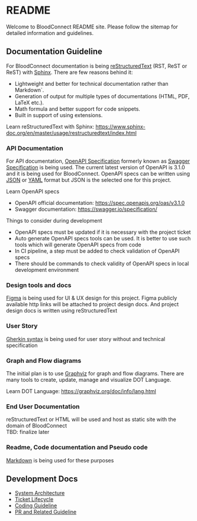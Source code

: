 # README

Welcome to BloodConnect README site. Please follow the sitemap for detailed information and guidelines.

## Documentation Guideline
For BloodConnect documentation is being [reStructuredText](https://en.wikipedia.org/wiki/ReStructuredText) (RST, ReST or ReST)
with [Sphinx](https://www.sphinx-doc.org/en/master/). There are few reasons behind it:

- Lightweight and better for technical documentation rather than Markdown`.
- Generation of output for multiple types of documentations (HTML, PDF, LaTeX etc.).
- Math formula and better support for code snippets.
- Built in support of using extensions.

Learn reStructuredText with Sphinx: https://www.sphinx-doc.org/en/master/usage/restructuredtext/index.html

### API Documentation
For API documentation, [OpenAPI Specification](https://www.openapis.org/) formerly known as [Swagger Specification](https://swagger.io/docs/specification/about/) is being used.
The current latest version of OpenAPI is 3.1.0 and it is being used for BloodConnect. OpenAPI specs can be written using [JSON](https://www.json.org/json-en.html) or [YAML](https://yaml.org/) format but JSON is the selected one for this project.    

Learn OpenAPI specs

- OpenAPI official documentation: https://spec.openapis.org/oas/v3.1.0
- Swagger documentation: https://swagger.io/specification/

Things to consider during development

- OpenAPI specs must be updated if it is necessary with the project ticket
- Auto generate OpenAPI specs tools can be used. It is better to use such tools which will generate OpenAPI specs from code
- In CI pipeline, a step must be added to check validation of OpenAPI specs
- There should be commands to check validity of OpenAPI specs in local development environment

### Design tools and docs
[Figma](https://www.figma.com/) is being used for UI & UX design for this project. Figma publicly available http links will be attached to project design docs.
And project design docs is written using reStructuredText

### User Story
[Gherkin syntax](https://cucumber.io/docs/gherkin/) is being used for user story without and technical specification

### Graph and Flow diagrams
The initial plan is to use [Graphviz](https://graphviz.org/) for graph and flow diagrams. There are many tools to create, update, manage and visualize 
DOT Language.    

Learn DOT Language: https://graphviz.org/doc/info/lang.html

### End User Documentation
reStructuredText or HTML will be used and host as static site with the domain of BloodConnect   
TBD: finalize later

### Readme, Code documentation and Pseudo code
[Markdown](https://www.markdownguide.org/)  is being used for these purposes

## Development Docs
- [System Architecture](./development/Architecture.md)
- [Ticket Lifecycle](./development/TicketLifecycle.md)
- [Coding Guideline](./development/CodingGuideline.md)
- [PR and Related Guideline](./development/PRGuideline.md)